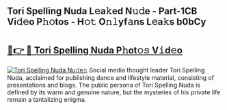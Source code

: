 ## Tori Spelling Nuda L𝚎a𝚔ed N𝚞𝚍e - Part-1CB Vi𝚍𝚎o P𝚑𝚘tos - H𝚘𝚝 O𝚗𝚕yf𝚊ns L𝚎a𝚔s b0bCy

# <h2><a href="http://kfd1dz.oniu.top/?m=Tori+Spelling+Nuda">🔗👉 🔴 Tori Spelling Nuda P𝚑ot𝚘𝚜 V𝚒d𝚎o</a></h2>

[![Tori Spelling Nuda Nu𝚍e𝚜](https://i.imgur.com/0qMVB7G.gif)](http://kfd1dz.oniu.top/?m=Tori+Spelling+Nuda)
Social media thought leader Tori Spelling Nuda, acclaimed for publishing dance and lifestyle material, consisting of presentations and blogs. The public persona of Tori Spelling Nuda is defined by its warm and genuine nature, but the mysteries of his private life remain a tantalizing enigma.  

